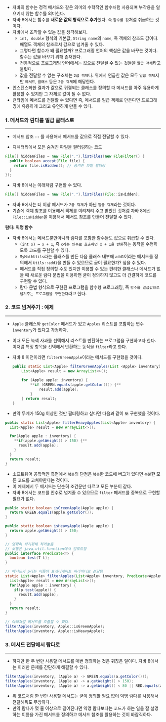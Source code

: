- 자바의 함수는 정적 메서드와 같은 의미의 수학적인 함수처럼 사용되며 부작용을 일으키지 않는 함수를 의미한다.
- 자바 8에서는 함수를 **새로운 값의 형식으로 추가**했다. 즉 `함수를 값`처럼 취급하는 것이다.
- 자바에서 조작할 수 있는 값을 생각해보자.
    - `int, double` 형식의 기본값, `String name`의 `name`, 즉 객체의 참조도 값이다. 배열도 객체의 참조로서 값으로 넘겨줄 수 있다.
    - 그렇다면 함수가 왜 필요할까? 프로그래밍 언어의 핵심은 값을 바꾸는 것이다. 함수는 값을 바꾸기 위해 존재한다.
    - 전통적으로 프로그래밍 언어에서는 값으로 전달될 수 있는 것들을 `일급 객체`라고 불렀다.
    - 값을 전달할 수 없는 구조체는 `2급 객체`다. 위에서 언급한 값은 모두 `일급 객체`지만 `메서드`, `클래스` 등은 `2급 객체`에 해당한다.
- 인스턴스화한 결과가 값으로 귀결되는 클래스를 정의할 때 메서드를 아주 유용하게 활용할 수 있지만 그 자체로 값이 될 수 없다.
- 런타임에 메서드를 전달할 수 있다면 즉, 메서드를 일급 객체로 만든다면 프로그래밍에 유용하게 그리고 유연하게 만들 수 있다.

### 1. 메서드와 람다를 일급 클래스로

---

- 메서드 참조 `::` 를 사용해서 메서드를 값으로 직접 전달할 수 있다.

- 디렉터리에서 모든 숨겨진 파일을 필터링하는 코드

```java
File[] hiddenFiles = new File(".").listFiles(new FileFilter() {
  public boolean accept(File file) {
    return file.isHidden(); // 숨겨진 파일 필터링
  }
});
```

- 자바 8에서는 아래처럼 구현할 수 있다.

```java
File[] hiddenFiles = new File(".").listFiles(File::isHidden);
```

- 자바 8에서는 더 이상 메서드가 `2급 객체`가 아닌 `일급 객체`라는 것이다.
- 기존에 객체 참조를 이용해서 객체를 이리저리 주고 받았던 것처럼 자바 8에선 `File::isHidden`을 이용해서 메서드 참조를 만들어 전달할 수 있다.

**람다: 익명 함수**

- 자바 8에서는 메서드뿐만아니라 람다를 포함한 함수들도 값으로 취급할 수 있다.
    - `(int x) → x + 1`, 즉 `x라는 인수로 호출하면 x + 1을 반환`하는 동작을 수행하도록 코드를 구현할 수 있다.
    - `MyMathUtils`라는 클래스를 만든 다음 클래스 내부에 `add1`이라는 메서드를 정의해서 `Utils::add1`을 만들 수 있으므로 굳이 필요한가? 싶을 수 있다.
    - 메서드를 직접 정의할 수도 있지만 이용할 수 있는 편리한 클래스나 메서드가 없을 때 새로운 람다 문법을 이용하면 굳이 정의하지 않고도 더 간결하게 코드를 구현할 수 있다.
    - 람다 문법 형식으로 구현된 프로그램을 함수형 프로그래밍, 즉 `함수를 일급값으로 넘겨주는 프로그램을 구현한다`라고 한다.

### 2. 코드 넘겨주기 : 예제

---

- `Apple` 클래스와 `getColor` 메서드가 있고 `Apples` 리스트를 포함하는 변수 `inventory`가 있다고 가정하자.
- 이때 모든 녹색 사과를 선택해서 리스트를 반환하는 프로그램을 구현하고자 한다. 이처럼 특정 항목을 선택해서 반환하는 동작을 `filter`라고 한다.

- 자바 8 이전이라면 `filterGreenApple`이라는 메서드를 구현했을 것이다.

    ```java
    public static List<Apple> filterGreenApples(List <Apple> inventory) {
    	List<Apple> result = new ArrayList<>();
    	
    	for (Apple apple: inventory) {
    		**if (GREEN.equals(apple.getColor())) {**
    			result.add(apple);
    		}
    	} return result;
    }
    ```


- 만약 무게가 150g 이상인 것만 필터링하고 싶다면 다음과 같이 또 구현했을 것이다.

```java
public static List<Apple> filterHeavyApples(List<Apple> inventory) {
  List<Apple> result = new ArrayList<>();

  for(Apple apple : inventory) {
    **if(apple.getWeight() > 150) {**
      result.add(apple);
    }
  }
  return result;
}
```

- 소프트웨어 공학적인 측면에서 `복붙`의 단점은 `복붙`한 코드에 버그가 있다면 `복붙`한 모든 코드를 고쳐야한다는 것이다.
- 이 예제에서 두 메서드는 단순히 조건문만 다르고 모든 부분이 같다.
- 자바 8에서는 코드를 인수로 넘겨줄 수 있으므로 `filter` 메서드를 중복으로 구현할 필요가 없다.

```java
public static boolean isGreenApple(Apple apple) {
  return GREEN.equals(apple.getColor());
}

public static boolean isHeavyApple(Apple apple) {
  return apple.getWeight() > 150;
}

// 명확히 하기위해 적어놓음 
// 보통은 java.util.function에서 임포트함
public interface Predicate<T> {
  boolean test(T t);
}

// 메서드가 p라는 이름의 프레디케이트 파라미터로 전달됨
static List<Apple> filterApples(List<Apple> inventory, Predicate<Apple> p {
  List<Apple> result = new ArrayList<>();
  for(Apple apple : inventory) {
    if(p.test(apple)) {
      result.add(apple);
    }
  }
  return result;
}

// 아래처럼 메서드를 호출할 수 있다.
filterApples(inventory, Apple::isGreenApple);
filterApples(inventory, Apple::isHeavyApple);
```

### 3. 메서드 전달에서 람다로

---

- 하지만 한 두 번만 사용할 메서드를 매번 정의하는 것은 귀찮은 일이다. 자바 8에서는 이러한 문제를 간단하게 해결할 수 있다.

```java
filterApples(inventory, (Apple a) -> GREEN.equals(a.getColor()));
filterApples(inventory, (Apple a) -> a.getWeight() > 150);
filterApples(inventory, (Apple a) -> a.getWeight() < 80 || RED.equals(a.getColor()) );
```

- 위 코드처럼 한 번만 사용할 메서드는 굳이 정의할 필요 없이 익명 람다를 사용해서 전달해줘도 무방하다.
- 만약 람다가 몇 줄 이상으로 길어진다면 익명 람다보다는 코드가 하는 일을 잘 설명하는 이름을 가진 메서드를 정의하고 메서드 참조를 활용하는 것이 바람직하다.